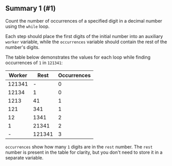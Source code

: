 ## Summary 1 (#1)

Count the number of occurrences of a specified digit in a decimal number using the `while` loop.

Each step should place the first digits of the initial number into an auxiliary
`worker` variable, while the `occurrences` variable should contain the rest of
the number's digits.

The table below demonstrates the values for each loop while finding occurrences
of `1` in `121341`:

| Worker  | Rest   | Occurrences |
| ------- |--------|-------------|
| 121341  | -      | 0           |
| 12134   | 1      | 0           |
| 1213    | 41     | 1           |
| 121     | 341    | 1           |
| 12      | 1341   | 2           |
| 1       | 21341  | 2           |
| -       | 121341 | 3           |

`occurrences` show how many `1` digits are in the `rest` number.
The `rest` number is present in the table for clarity, but you don't need to store it in a separate variable.